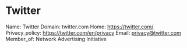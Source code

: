 
# Twitter

Name: Twitter
Domain: twitter.com
Home: https://twitter.com/
Privacy_policy: https://twitter.com/en/privacy
Email: privacy@twitter.com
Member_of: Network Advertising Initiative
